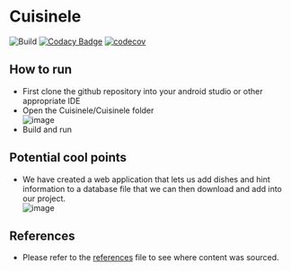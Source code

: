 # Cuisinele
![Build](https://github.com/Axiomatic314/Cuisinele/actions/workflows/gradle.yml/badge.svg)
[![Codacy Badge](https://app.codacy.com/project/badge/Grade/dadfca67fb954b07a750243a9c4a5c1a)](https://www.codacy.com/gh/Axiomatic314/Cuisinele/dashboard?utm_source=github.com&amp;utm_medium=referral&amp;utm_content=Axiomatic314/Cuisinele&amp;utm_campaign=Badge_Grade)
[![codecov](https://codecov.io/gh/Axiomatic314/Cuisinele/branch/master/graph/badge.svg?token=F5AI9XYK7D)](https://codecov.io/gh/Axiomatic314/Cuisinele)

## How to run
-   First clone the github repository into your android studio or other appropriate IDE  
-   Open the Cuisinele/Cuisinele folder  
![image](https://user-images.githubusercontent.com/109326678/186302190-1c47226e-f52a-4978-a5b5-03b1cc08b853.png)  
-   Build and run  

## Potential cool points
-  We have created a web application that lets us add dishes and hint information to a database file that we can then download and add into our project.  
![image](https://user-images.githubusercontent.com/109326678/186302609-5c364924-b4c5-486b-a162-94c9473971dd.png)
   
## References
-   Please refer to the [references](reference.md) file to see where content was sourced.  
